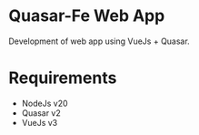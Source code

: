 # Quasar-Fe Web App

Development of web app using VueJs + Quasar.

# Requirements

- NodeJs v20
- Quasar v2
- VueJs v3
